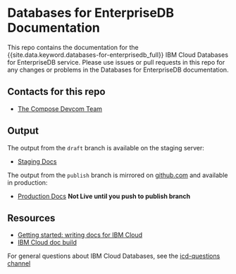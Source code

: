 # Databases for EnterpriseDB Documentation

This repo contains the documentation for the {{site.data.keyword.databases-for-enterprisedb_full}} IBM Cloud Databases for EnterpriseDB service. Please use issues or pull requests in this repo for any changes or problems in the Databases for EnterpriseDB documentation. 

## Contacts for this repo

- [The Compose Devcom Team](https://github.ibm.com/orgs/cloud-docs/teams/compose-devcom)

## Output

The output from the `draft` branch is available on the staging server: 

- [Staging Docs](https://test.cloud.ibm.com/docs/databases-for-enterprisedb)

The output from the `publish` branch is mirrored on [github.com](https://github.com/ibm-cloud-docs/databases-for-enterprisedb) and available in production:
- [Production Docs](https://cloud.ibm.com/docs/databases-for-enterprisedb)
**Not Live until you push to publish branch**

## Resources

- [Getting started: writing docs for IBM Cloud](https://test.cloud.ibm.com/docs/developing/writing?topic=writing-get-started-onboarding)
- [IBM Cloud doc build](https://test.cloud.ibm.com/docs/developing/writing?topic=writing-get-start-docbuilds)

For general questions about IBM Cloud Databases, see the [icd-questions channel](https://ibm-cloudplatform.slack.com/messages/C534XRCF3/)

